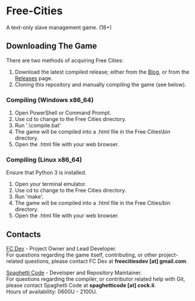 # Free-Cities
A text-only slave management game. (18+)

## Downloading The Game

There are two methods of acquiring Free Cities:
1. Download the latest compiled release; either from the [Blog](https://freecitiesblog.blogspot.com/), or from the [Releases](https://github.com/Free-Cities/Free-Cities/releases) page.
2. Cloning this repository and manually compiling the game (see below).

### Compiling (Windows x86_64)

1. Open PowerShell or Command Prompt.
2. Use cd to change to the Free Cities directory.
3. Run '.\compile.bat'
4. The game will be compiled into a .html file in the Free Cities\bin directory.
5. Open the .html file with your web browser.

### Compiling (Linux x86_64)

Ensure that Python 3 is installed.

1. Open your terminal emulator.
2. Use cd to change to the Free Cities directory.
3. Run 'make'.
4. The game will be compiled into a .html file in the Free Cities/bin directory.
5. Open the .html file with your web browser.

## Contacts
[FC Dev](https://github.com/freecitiesdev) - Project Owner and Lead Developer.  
For questions regarding the game itself, contributing, or other project-related questions, please contact FC Dev at **freecitiesdev [at] gmail.com**.

[Spaghetti Code](https://github.com/ObstacleCorpse) - Developer and Repository Maintainer.  
For questions regarding the compiler, or contributor related help with Git, please contact Spaghetti Code at **spaghetticode [at] cock.li**.  
Hours of availability: 0600U - 2100U.
